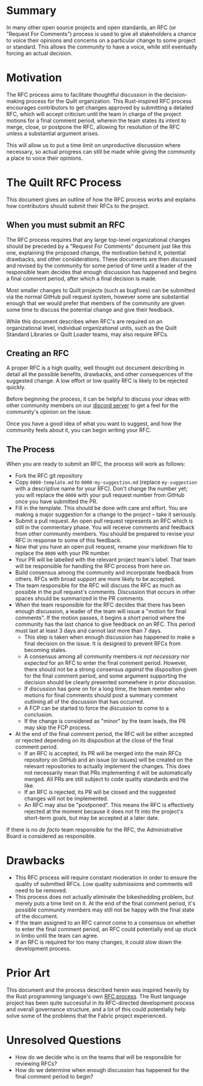 # Summary
In many other open source projects and open standards, an RFC (or "Request For Comments") process is used to give all stakeholders a chance to voice their opinions and concerns on a particular change to some project or standard. This allows the community to have a voice, while still eventually forcing an actual decision.

# Motivation
The RFC process aims to facilitate thoughtful discussion in the decision-making process for the Quilt organization. This Rust-inspired RFC process encourages contributors to get changes approved by submitting a detailed RFC, which will accept criticism until the team in charge of the project motions for a final comment period, wherein the team states its intent to merge, close, or postpone the RFC, allowing for resolution of the RFC unless a substantial argument arises.

This will allow us to put a time limit on unproductive discussion where necessary, so actual progress can still be made while giving the community a place to voice their opinions.

# The Quilt RFC Process
This document gives an outline of how the RFC process works and explains how contributors should submit their RFCs to the project. 

## When you must submit an RFC
The RFC process requires that any large top-level organizational changes should be preceded by a "Request For Comments" document just like this one, explaining the proposed change, the motivation behind it, potential drawbacks, and other considerations. These documents are then discussed and revised by the community for some period of time until a leader of the responsible team decides that enough discussion has happened and begins a final comment period, after which a final decision is made.

Most smaller changes to Quilt projects (such as bugfixes) can be submitted via the normal GitHub pull request system, however some are substantial enough that we would prefer that members of the community are given some time to discuss the potential change and give their feedback.

While this document describes when RFC's are required on an organizational level, individual organizational units, such as the Quilt Standard Libraries or Quilt Loader teams, may also require RFCs.

## Creating an RFC
A proper RFC is a high quality, well thought out document describing in detail all the possible benefits, drawbacks, and other consequences of the suggested change. A low effort or low quality RFC is likely to be rejected quickly.

Before beginning the process, it can be helpful to discuss your ideas with other community members on our [discord server](https://discord.quiltmc.org/) to get a feel for the community's opinion on the issue.

Once you have a good idea of what you want to suggest, and how the community feels about it, you can begin writing your RFC.

## The Process
When you are ready to submit an RFC, the process will work as follows:
- Fork the RFC git repository
- Copy `0000-template.md` to `0000-my-suggestion.md` (replace `my-suggestion`
  with a descriptive name for your RFC). Don't change the number yet; you will
  replace the `0000` with your pull request number from GitHub once you have
  submitted the PR.
- Fill in the template. This should be done with care and effort. You are
  making a major suggestion for a change to the project &ndash; take it
  seriously.
- Submit a pull request. An open pull request represents an RFC which is still
  in the commentary phase. You will receive comments and feedback from other
  community members. You should be prepared to revise your RFC in response to
  some of this feedback.
- Now that you have an open pull request, rename your markdown file to replace
  the `0000` with your PR number.
- Your PR will be labelled with the relevant project team's label. That team
  will be responsible for handling the RFC process from here on.
- Build consensus among the community and incorporate feedback from others.
  RFCs with broad support are more likely to be accepted.
- The team responsible for the RFC will discuss the RFC as much as possible in
  the pull request's comments. Discussion that occurs in other spaces should be
  summarized in the PR comments.
- When the team responsible for the RFC decides that there has been enough discussion, a leader of the team will issue a "motion for final comments". If the motion passes, it begins a short period where the community has the last chance to give feedback on an RFC. This period must last at least 3 days and cannot last more than 7 days.
  + This step is taken when enough discussion has happened to make a final decision on the issue. It is designed to prevent RFCs from becoming stales.
  + A consensus among all community members *is not necessary nor expected* for an RFC to
    enter the final comment period. However, there should not be a strong
    consensus *against* the disposition given for the final comment period, and
    some argument supporting the decision should be clearly presented somewhere
    in prior discussion.
  + If discussion has gone on for a long time, the team member who motions for
    final comments should post a summary comment outlining all of the
    discussion that has occurred.
  + A FCP can be started to force the discussion to come to a conclusion.
  + If the change is considered as "minor" by the team leads, the PR may skip the FCP process.
- At the end of the final comment period, the RFC will be either accepted or
  rejected depending on its disposition at the close of the final comment
  period.
    + If an RFC is accepted, its PR will be merged into the main RFCs
      repository on GitHub and an issue (or issues) will be created on the
      relevant repositories to actually implement the changes. This does not
      necessarily mean that PRs implementing it will be automatically merged.
      All PRs are still subject to code quality standards and the like.
    + If an RFC is rejected, its PR will be closed and the suggested changes
      will not be implemented.
    + An RFC may also be "postponed". This means the RFC is effectively
      rejected at the moment because it does not fit into the project's
      short-term goals, but may be accepted at a later date.

If there is no *de facto* team responsible for the RFC, the Administrative Board is considered as responsible.

# Drawbacks
- This RFC process will require constant moderation in order to ensure the
  quality of submitted RFCs. Low quality submissions and comments will need to
  be removed.
- This process does not actually eliminate the bikeshedding problem, but merely
  puts a time limit on it. At the end of the final comment period, it's
  possible community members may still not be happy with the final state of the
  document.
- If the team assigned to an RFC cannot come to a consensus on whether to enter
  the final comment period, an RFC could potentially end up stuck in limbo
  until the team can agree.
- If an RFC is required for too many changes, it could slow down the
  development process.

# Prior Art
This document and the process described herein was inspired heavily by the Rust programming language's own [RFC process](https://github.com/rust-lang/rfcs). The Rust language project has been quite successful in its RFC-directed development process and overall governance structure, and a lot of this could potentially help solve some of the problems that the Fabric project experienced.


# Unresolved Questions
- How do we decide who is on the teams that will be responsible for reviewing
  RFCs?
- How do we determine when enough discussion has happened for the final comment
  period to begin?
